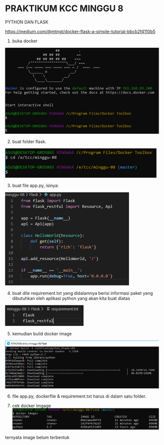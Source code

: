# PRAKTIKUM KCC MINGGU 8

PYTHON DAN FLASK

https://medium.com/@mtngt/docker-flask-a-simple-tutorial-bbcb2f4110b5

1. buka docker

![alt text](IMG8/0.png)

2. buat folder flask.

![alt text](IMG8/1.png)

3. buat file app.py, isinya:

![alt text](IMG8/2.png)

4. buat dile requirement.txt yang didalamnya berisi informasi paket yang dibutuhkan oleh aplikasi python yang akan kita buat diatas

![alt text](IMG8/3.png)

5. kemudian build docker image

![alt text](IMG8/4.png)

6. file app.py, dockerfile & requirement.txt harus di dalam satu folder.

7. cek docker imgage
![alt text](IMG8/6.png)

ternyata image belum terbentuk